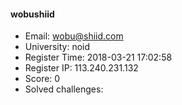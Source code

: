 #### wobushiid  

* Email: wobu@shiid.com  
* University: noid  
* Register Time: 2018-03-21 17:02:58  
* Register IP: 113.240.231.132  
* Score: 0  
* Solved challenges: 

